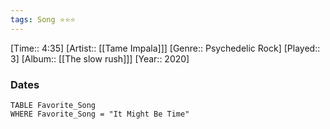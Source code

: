 ```yaml
---
tags: Song ⭐⭐⭐ 
---
```

[Time:: 4:35]
[Artist:: [[Tame Impala]]]
[Genre:: Psychedelic Rock]
[Played:: 3]
[Album:: [[The slow rush]]]
[Year:: 2020]
### Dates
````dataview
TABLE Favorite_Song
WHERE Favorite_Song = "It Might Be Time"
````